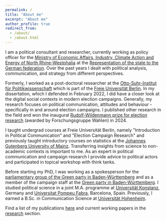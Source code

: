 ```yaml
---
permalink: /
title: "About me"
excerpt: "About me"
author_profile: true
redirect_from:
  - /about/
  - /about.html
---
```


I am a political consultant and researcher, currently working as policy officer for the [Ministry of Economic Affairs, Industry, Climate Action and Energy of North Rhine-Westphalia](https://www.wirtschaft.nrw/en) at the [Representation of the state to the German federation](https://www.mbei.nrw/de/ansprechpartner-bundes-und-europapolitik). Over the past years I dealt with political analysis, communication, and strategy from different perspectives.

Formerly, I worked as a post-doctoral researcher at the [Otto-Suhr-Institut für Politikwissenschaft](https://www.polsoz.fu-berlin.de/polwiss/index.html) which is part of the [Freie Universität Berlin](https://www.fu-berlin.de/). In my dissertation, which I defended in February 2022, I did have a closer look at the digital social contexts in modern election campaigns. Generally, my research focuses on political communication, attitudes and behaviour - specifically in and around election campaigns. I published other research in the field and won the inaugural [Rudolf-Wildenmann prize for election research](https://www.forschungsgruppe.de/Aktuelles/Wildenmann_-_Preis_2024/) (awarded by Forschungsgruppe Wahlen) in 2024.

I taught undergrad courses at Freie Universität Berlin, namely "Introduction in Political Communication" and "Election Campaign Research" and previously taught introductory courses on statistics at the [Johannes Gutenberg University of Mainz](https://www.uni-mainz.de/). Transferring insights from science to non-academic contexts is important to me. As an expert in political communication and campaign research I provide advice to political actors and participated in topical workshop with think tanks.

Before starting my PhD, I was working as a spokesperson for the [parliamentary group of the Green party in Baden-Württemberg](https://www.gruene-landtag-bw.de/) and as a member of the campaign staff at  the [Green party in Baden-Württemberg](https://www.gruene-bw.de/). I studied political science in a joint M.A. programme at [Universität Konstanz](https://www.uni-konstanz.de/), Germany and [Universitat Pompeu Fabra](https://www.upf.cat/), Barcelona, Spain. Previously, I earned a B.Sc. in Communication Science at [Universität Hohenheim](https://www.uni-hohenheim.de/).

Find a list of my publications [here](/publications/) and current working papers in the [research](/research/) section.
